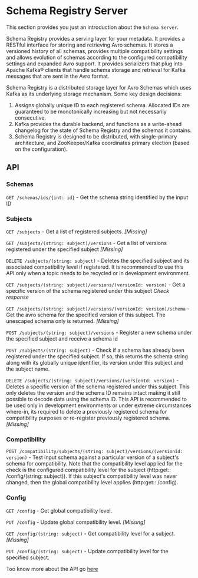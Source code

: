 # Schema Registry Server

This section provides you just an introduction about the `Schema Server`.

Schema Registry provides a serving layer for your metadata. It provides a RESTful interface for storing and retrieving Avro schemas. It stores a versioned history of all schemas, provides multiple compatibility settings and allows evolution of schemas according to the configured compatibility settings and expanded Avro support. It provides serializers that plug into Apache Kafka® clients that handle schema storage and retrieval for Kafka messages that are sent in the Avro format.

Schema Registry is a distributed storage layer for Avro Schemas which uses Kafka as its underlying storage mechanism. Some key design decisions:

1. Assigns globally unique ID to each registered schema. Allocated IDs are guaranteed to be monotonically increasing but not necessarily consecutive.
2. Kafka provides the durable backend, and functions as a write-ahead changelog for the state of Schema Registry and the schemas it contains.
3. Schema Registry is designed to be distributed, with single-primary architecture, and ZooKeeper/Kafka coordinates primary election (based on the configuration).

## API

### Schemas

`GET /schemas/ids/{int: id}` - Get the schema string identified by the input ID

### Subjects

`GET /subjects` - Get a list of registered subjects. *[Missing]*

`GET /subjects/(string: subject)/versions` - Get a list of versions registered under the specified subject *[Missing]* 

`DELETE /subjects/(string: subject)` - Deletes the specified subject and its associated compatibility level if registered. It is recommended to use this API only when a topic needs to be recycled or in development environment.

`GET /subjects/(string: subject)/versions/(versionId: version)` - Get a specific version of the schema registered under this subject *Check response*

`GET /subjects/(string: subject)/versions/(versionId: version)/schema` - Get the avro schema for the specified version of this subject. The unescaped schema only is returned. *[Missing]*

`POST /subjects/(string: subject)/versions` - Register a new schema under the specified subject and receive a schema id

`POST /subjects/(string: subject)` - Check if a schema has already been registered under the specified subject. If so, this returns the schema string along with its globally unique identifier, its version under this subject and the subject name.

`DELETE /subjects/(string: subject)/versions/(versionId: version)` - Deletes a specific version of the schema registered under this subject. This only deletes the version and the schema ID remains intact making it still possible to decode data using the schema ID. This API is recommended to be used only in development environments or under extreme circumstances where-in, its required to delete a previously registered schema for compatibility purposes or re-register previously registered schema. *[Missing]*

### Compatibility

`POST /compatibility/subjects/(string: subject)/versions/(versionId: version)` - Test input schema against a particular version of a subject's schema for compatibility. Note that the compatibility level applied for the check is the configured compatibility level for the subject (http:get:: /config/(string: subject)). If this subject's compatibility level was never changed, then the global compatibility level applies (http:get:: /config).

### Config

`GET /config` - Get global compatibility level.

`PUT /config` - Update global compatibility level. *[Missing]*

`GET /config/(string: subject)` - Get compatibility level for a subject. *[Missing]*

`PUT /config/(string: subject)` - Update compatibility level for the specified subject.

Too know more about the API go [here](https://docs.confluent.io/current/schema-registry/develop/api.html)